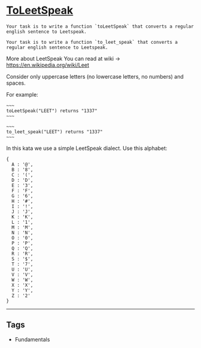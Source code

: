 # [ToLeetSpeak](https://www.codewars.com/kata/57c1ab3949324c321600013f)

```if-not:rust
Your task is to write a function `toLeetSpeak` that converts a regular english sentence to Leetspeak.
```

```if:rust
Your task is to write a function `to_leet_speak` that converts a regular english sentence to Leetspeak.
```

More about LeetSpeak You can read at wiki -> https://en.wikipedia.org/wiki/Leet

Consider only uppercase letters (no lowercase letters, no numbers) and spaces.

For example:

```if-not:rust
~~~
toLeetSpeak("LEET") returns "1337"
~~~
```

```if:rust
~~~
to_leet_speak("LEET") returns "1337"
~~~
```

In this kata we use a simple LeetSpeak dialect. Use this alphabet:

```
{
  A : '@',
  B : '8',
  C : '(',
  D : 'D',
  E : '3',
  F : 'F',
  G : '6',
  H : '#',
  I : '!',
  J : 'J',
  K : 'K',
  L : '1',
  M : 'M',
  N : 'N',
  O : '0',
  P : 'P',
  Q : 'Q',
  R : 'R',
  S : '$',
  T : '7',
  U : 'U',
  V : 'V',
  W : 'W',
  X : 'X',
  Y : 'Y',
  Z : '2'
}
```

---

## Tags

- Fundamentals
